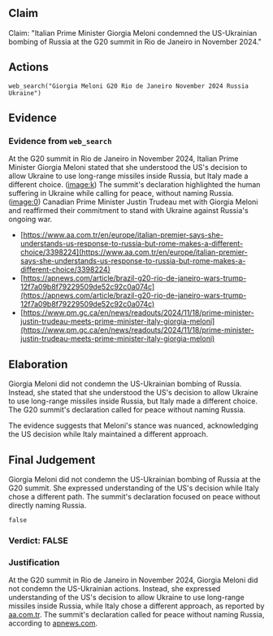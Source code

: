 ## Claim
Claim: "Italian Prime Minister Giorgia Meloni condemned the US-Ukrainian bombing of Russia at the G20 summit in Rio de Janeiro in November 2024."

## Actions
```
web_search("Giorgia Meloni G20 Rio de Janeiro November 2024 Russia Ukraine")
```

## Evidence
### Evidence from `web_search`
At the G20 summit in Rio de Janeiro in November 2024, Italian Prime Minister Giorgia Meloni stated that she understood the US's decision to allow Ukraine to use long-range missiles inside Russia, but Italy made a different choice. (<image:k>) The summit's declaration highlighted the human suffering in Ukraine while calling for peace, without naming Russia. (<image:0>) Canadian Prime Minister Justin Trudeau met with Giorgia Meloni and reaffirmed their commitment to stand with Ukraine against Russia's ongoing war.

*   [https://www.aa.com.tr/en/europe/italian-premier-says-she-understands-us-response-to-russia-but-rome-makes-a-different-choice/3398224](https://www.aa.com.tr/en/europe/italian-premier-says-she-understands-us-response-to-russia-but-rome-makes-a-different-choice/3398224)
*   [https://apnews.com/article/brazil-g20-rio-de-janeiro-wars-trump-12f7a09b8f79229509de52c92c0a074c](https://apnews.com/article/brazil-g20-rio-de-janeiro-wars-trump-12f7a09b8f79229509de52c92c0a074c)
*   [https://www.pm.gc.ca/en/news/readouts/2024/11/18/prime-minister-justin-trudeau-meets-prime-minister-italy-giorgia-meloni](https://www.pm.gc.ca/en/news/readouts/2024/11/18/prime-minister-justin-trudeau-meets-prime-minister-italy-giorgia-meloni)


## Elaboration
Giorgia Meloni did not condemn the US-Ukrainian bombing of Russia. Instead, she stated that she understood the US's decision to allow Ukraine to use long-range missiles inside Russia, but Italy made a different choice. The G20 summit's declaration called for peace without naming Russia.

The evidence suggests that Meloni's stance was nuanced, acknowledging the US decision while Italy maintained a different approach.


## Final Judgement
Giorgia Meloni did not condemn the US-Ukrainian bombing of Russia at the G20 summit. She expressed understanding of the US's decision while Italy chose a different path. The summit's declaration focused on peace without directly naming Russia.

`false`

### Verdict: FALSE

### Justification
At the G20 summit in Rio de Janeiro in November 2024, Giorgia Meloni did not condemn the US-Ukrainian actions. Instead, she expressed understanding of the US's decision to allow Ukraine to use long-range missiles inside Russia, while Italy chose a different approach, as reported by [aa.com.tr](https://www.aa.com.tr/en/europe/italian-premier-says-she-understands-us-response-to-russia-but-rome-makes-a-different-choice/3398224). The summit's declaration called for peace without naming Russia, according to [apnews.com](https://apnews.com/article/brazil-g20-rio-de-janeiro-wars-trump-12f7a09b8f79229509de52c92c0a074c).
